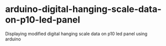 # arduino-digital-hanging-scale-data-on-p10-led-panel
Displaying modified digital hanging scale data on p10 led panel using arduino
